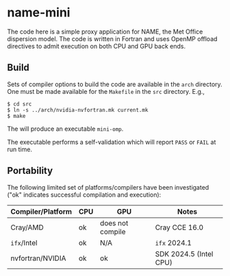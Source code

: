 # name-mini

The code here is a simple proxy application for NAME, the
Met Office dispersion model. The code is written in Fortran
and uses OpenMP offload directives to admit execution on
both CPU and GPU back ends.

## Build

Sets of compiler options to build the code are available in
the `arch` directory. One must be made available for the
`Makefile` in the `src` directory. E.g.,
```
$ cd src
$ ln -s ../arch/nvidia-nvfortran.mk current.mk
$ make
```
The will produce an executable `mini-omp`.

The executable performs a self-validation which will report `PASS`
or `FAIL` at run time.

## Portability

The following limited set of platforms/compilers have been investigated ("ok" indicates successful compilation and execution):

| Compiler/Platform | CPU | GPU              | Notes                  |
|-------------------|-----|------------------|------------------------|
| Cray/AMD          | ok  | does not compile | Cray CCE 16.0          |
| `ifx`/Intel       | ok  | N/A              | `ifx` 2024.1           |
| nvfortran/NVIDIA  | ok  | ok               | SDK 2024.5 (Intel CPU) |


